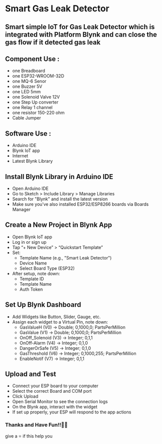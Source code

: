 # Smart Gas Leak Detector
Smart simple IoT for Gas Leak Detector which is integrated with Platform Blynk and can close the gas flow if it detected gas leak
----------------------------------------------------------------------------
## Component Use : 
- one Breadboard
- one ESP32-WROOM-32D
- one MQ-6 Senor
- one Buzzer 5V
- one LED 5mm
- one Solenoid Valve 12V
- one Step Up converter
- one Relay 1 channel
- one resistor 150-220 ohm
- Cable Jumper

## Software Use :
- Arduino IDE
- Blynk IoT app
- Internet
- Latest Blynk Library

## Install Blynk Library in Arduino IDE
- Open Arduino IDE
- Go to Sketch > Include Library > Manage Libraries
- Search for "Blynk" and install the latest version
- Make sure you’ve also installed ESP32/ESP8266 boards via Boards Manager

## Create a New Project in Blynk App
- Open Blynk IoT app
- Log in or sign up
- Tap “+ New Device” > “Quickstart Template”
- Set:
  - Template Name (e.g., "Smart Leak Detector")
  - Device Name
  - Select Board Type (ESP32)
- After setup, note down:
  - Template ID
  - Template Name
  - Auth Token

## Set Up Blynk Dashboard
- Add Widgets like Button, Slider, Gauge, etc.
- Assign each widget to a Virtual Pin, note down:
  - GasValueH (V0) -> Double; 0,1000,0; PartsPerMillion
  - GasValue (V1) -> Double; 0,1000,0; PartsPerMillion
  - OnOff_Solenoid (V3) -> Integer; 0,1,1
  - OnOff-Alarm (V4) -> Integer; 0,1,0
  - DangerOrSafe (V5) -> Integer; 0,1,0
  - GasThreshold (V6) -> Integer; 0,1000,255; PartsPerMillion
  - EnableNotif (V7) -> Integer; 0,1,1

## Upload and Test
- Connect your ESP board to your computer
- Select the correct Board and COM port
- Click Upload
- Open Serial Monitor to see the connection logs
- On the Blynk app, interact with the widget
- If set up properly, your ESP will respond to the app actions

### Thanks and Have Fun!!🚀✨
give a ⭐ if this help you
